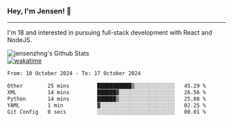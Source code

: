 ### Hey, I'm Jensen! 👋

---

I'm 18 and interested in pursuing full-stack development with React and NodeJS.

![jensenzhng's Github Stats](https://github-readme-stats.vercel.app/api?username=jensenzhng&theme=dark&show_icons=true&count_private=true)
<br />
[![wakatime](https://wakatime.com/badge/user/cbfc263d-3611-4e36-8278-8fad45fe3f62.svg)](https://wakatime.com/@cbfc263d-3611-4e36-8278-8fad45fe3f62)

<!--START_SECTION:waka-->

```txt
From: 10 October 2024 - To: 17 October 2024

Other        25 mins         ███████████▒░░░░░░░░░░░░░   45.29 %
XML          14 mins         ██████▓░░░░░░░░░░░░░░░░░░   26.56 %
Python       14 mins         ██████▒░░░░░░░░░░░░░░░░░░   25.88 %
YAML         1 min           ▓░░░░░░░░░░░░░░░░░░░░░░░░   02.25 %
Git Config   0 secs          ░░░░░░░░░░░░░░░░░░░░░░░░░   00.01 %
```

<!--END_SECTION:waka-->
